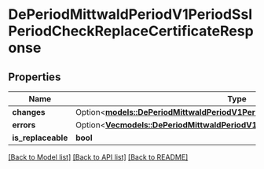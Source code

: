 # DePeriodMittwaldPeriodV1PeriodSslPeriodCheckReplaceCertificateResponse

## Properties

Name | Type | Description | Notes
------------ | ------------- | ------------- | -------------
**changes** | Option<[**models::DePeriodMittwaldPeriodV1PeriodSslPeriodCheckReplaceChanges**](de.mittwald.v1.ssl.CheckReplaceChanges.md)> |  | [optional]
**errors** | Option<[**Vec<models::DePeriodMittwaldPeriodV1PeriodSslPeriodCertificateError>**](de.mittwald.v1.ssl.CertificateError.md)> |  | [optional]
**is_replaceable** | **bool** |  | 

[[Back to Model list]](../README.md#documentation-for-models) [[Back to API list]](../README.md#documentation-for-api-endpoints) [[Back to README]](../README.md)


